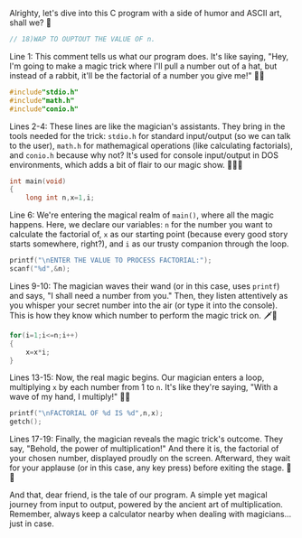 Alrighty, let's dive into this C program with a side of humor and ASCII art, shall we? 🚀

```c
// 18)WAP TO OUPTOUT THE VALUE OF n.
```
Line 1: This comment tells us what our program does. It's like saying, "Hey, I'm going to make a magic trick where I'll pull a number out of a hat, but instead of a rabbit, it'll be the factorial of a number you give me!" 🎩🦊

```c
#include"stdio.h"
#include"math.h"
#include"conio.h"
```
Lines 2-4: These lines are like the magician's assistants. They bring in the tools needed for the trick: `stdio.h` for standard input/output (so we can talk to the user), `math.h` for mathemagical operations (like calculating factorials), and `conio.h` because why not? It's used for console input/output in DOS environments, which adds a bit of flair to our magic show. 🧙‍♂️✨

```c
int main(void)
{
    long int n,x=1,i;
```
Line 6: We're entering the magical realm of `main()`, where all the magic happens. Here, we declare our variables: `n` for the number you want to calculate the factorial of, `x` as our starting point (because every good story starts somewhere, right?), and `i` as our trusty companion through the loop.

```c
printf("\nENTER THE VALUE TO PROCESS FACTORIAL:");
scanf("%d",&n);
```
Lines 9-10: The magician waves their wand (or in this case, uses `printf`) and says, "I shall need a number from you." Then, they listen attentively as you whisper your secret number into the air (or type it into the console). This is how they know which number to perform the magic trick on. 🗡️🔮

```c
for(i=1;i<=n;i++)
{
    x=x*i;
}
```
Lines 13-15: Now, the real magic begins. Our magician enters a loop, multiplying `x` by each number from 1 to `n`. It's like they're saying, "With a wave of my hand, I multiply!" 🤝✨

```c
printf("\nFACTORIAL OF %d IS %d",n,x);
getch();
```
Lines 17-19: Finally, the magician reveals the magic trick's outcome. They say, "Behold, the power of multiplication!" And there it is, the factorial of your chosen number, displayed proudly on the screen. Afterward, they wait for your applause (or in this case, any key press) before exiting the stage. 👏👋

And that, dear friend, is the tale of our program. A simple yet magical journey from input to output, powered by the ancient art of multiplication. Remember, always keep a calculator nearby when dealing with magicians... just in case.